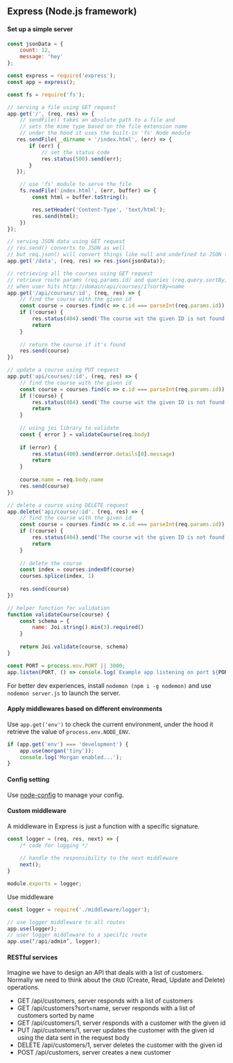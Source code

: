 ## Express (Node.js framework)

#### Set up a simple server

```js
const jsonData = {
    count: 12,
    message: 'hey'
};

const express = require('express');
const app = express();

const fs = require('fs');

// serving a file using GET request
app.get('/', (req, res) => {
    // sendFile() takes an absolute path to a file and
    // sets the mime type based on the file extension name
    // under the hood it uses the built-in 'fs' Node module
   res.sendFile(__dirname + '/index.html', (err) => {
       if (err) {
           // set the status code
           res.status(500).send(err);
       }
   });

    // use 'fs' module to serve the file
    fs.readFile('index.html', (err, buffer) => {
        const html = buffer.toString();

        res.setHeader('Content-Type', 'text/html');
        res.send(html);
    })
});

// serving JSON data using GET request
// res.send() converts to JSON as well
// but req.json() will convert things like null and undefined to JSON too
app.get('/data', (req, res) => res.json(jsonData));

// retrieving all the courses using GET request
// retrieve route params (req.params.id) and queries (req.query.sortBy)
// when user hits http://domain/api/courses/1?sortBy=name
app.get('/api/courses/:id', (req, res) => {
    // find the course with the given id
    const course = courses.find(c => c.id === parseInt(req.params.id))
    if (!course) {
        res.status(404).send('The course wit the given ID is not found')
        return
    }
    
    // return the course if it's found
    res.send(course)
})

// update a course using PUT request
app.put('api/courses/:id', (req, res) => {
    // find the course with the given id
    const course = courses.find(c => c.id === parseInt(req.params.id))
    if (!course) {
        res.status(404).send('The course wit the given ID is not found')
        return
    }
    
    // using joi library to validate
    const { error } = validateCourse(req.body)
    
    if (error) {
        res.status(400).send(error.details[0].message)
        return
    }
    
    course.name = req.body.name
    res.send(course)
})

// delete a course using DELETE request
app.delete('api/course/:id'. (req, res) => {
    // find the course with the given id
    const course = courses.find(c => c.id === parseInt(req.params.id))
    if (!course) {
        res.status(404).send('The course wit the given ID is not found')
        return
    }   
    
    // delete the course
    const index = courses.indexOf(course)
    courses.splice(index, 1)
    
    res.send(course)
})

// helper function for validation
function validateCourse(course) {
    const schema = {
        name: Joi.string().min(3).required()
    }
    
    return Joi.validate(course, schema)
}

const PORT = process.env.PORT || 3000;
app.listen(PORT, () => console.log(`Example app listening on port ${PORT}!`));
```

For better dev experiences, install `nodemon (npm i -g nodemon)` and use `nodemon server.js` to launch the server.

#### Apply middlewares based on different environments

Use `app.get('env')` to check the current environment, under the hood it retrieve the value of `process.env.NODE_ENV`.

```js
if (app.get('env') === 'development') {
    app.use(morgan('tiny'));
    console.log('Morgan enabled...');
}
```

#### Config setting

Use [node-config](https://github.com/lorenwest/node-config) to manage your config.

#### Custom middleware

A middleware in Express is just a function with a specific signature.

```js
const logger = (req, res, next) => {
    /* code for logging */
    
    // handle the responsibility to the next middleware
    next();
}

module.exports = logger;
```

Use middleware

```js
const logger = require('./middleware/logger');

// use logger middleware to all routes
app.use(logger);
// user logger middleware to a specific route
app.use(‘/api/admin’, logger);
```

#### RESTful services

Imagine we have to design an API that deals with a list of customers. Normally we need to think about the `CRUD` (Create, Read, Update and Delete) operations.

- GET /api/customers, server responds with a list of customers
- GET /api/customers?sort=name, server responds with a list of customers sorted by name
- GET /api/customers/1, server responds with a customer with the given id
- PUT /api/customers/1, server updates the customer with the given id using the data sent in the request body
- DELETE /api/customers/1, server deletes the customer with the given id
- POST /api/customers, server creates a new customer
